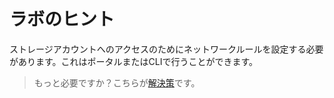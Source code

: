 # ラボのヒント

ストレージアカウントへのアクセスのためにネットワークルールを設定する必要があります。これはポータルまたはCLIで行うことができます。

> もっと必要ですか？こちらが[解決策](solution_jp.md)です。
